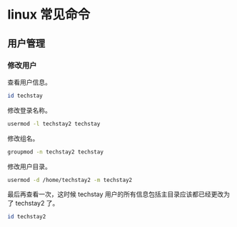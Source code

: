 # linux 常见命令

## 用户管理

### 修改用户

查看用户信息。

```sh
id techstay
```

修改登录名称。

```sh
usermod -l techstay2 techstay
```

修改组名。

```sh
groupmod -n techstay2 techstay
```

修改用户目录。

```sh
usermod -d /home/techstay2 -m techstay2
```

最后再查看一次，这时候 techstay 用户的所有信息包括主目录应该都已经更改为了 techstay2 了。

```sh
id techstay2
```

